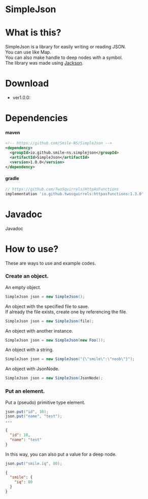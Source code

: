 # SimpleJson
# What is this?
SimpleJson is a library for easily writing or reading JSON.  
You can use like Map.  
You can also make handle to deep nodes with a symbol.  
The library was made using [Jackson](https://github.com/FasterXML/jackson).
# Download
* ver1.0.0:  
# Dependencies 
#### maven
```xml
<!-- https://github.com/Smile-NS/SimpleJson -->
<dependency>
  <groupId>io.github.smile-ns.simplejson</groupId>
  <artifactId>SimpleJson</artifactId>
  <version>1.0.0</version>
</dependency>
```
#### gradle
```gradle
// https://github.com/TwoSquirrels/HttpAsFunctions
implementation 'io.github.twosquirrels:httpasfunctions:1.3.0'
```
# Javadoc
Javadoc
# How to use?
These are ways to use and example codes. 
### Create an object.
An empty object. 
```java
SimpleJson json = new SimpleJson();
```
An object with the specified file to save.  
If already the file exists, create one by referencing the file.
```java
SimpleJson json = new SimpleJson(file);
```
An object with another instance.
```java
SimpleJson json = new SimpleJson(new Foo());
```
An object with a string.
```java
SimpleJson json = new SimpleJson("{\"smile\":\"noob\"}");
```
An object with JsonNode.
```java
SimpleJson json = new SimpleJson(JsonNode);
```
### Put an element.
Put a (pseudo) primitive type element.
```java
json.put("id", 10);
json.put("name", "test");
...
```
```json
{
  "id": 10,
  "name": "test"
}
```
In this way, you can also put a value for a deep node. 
```java
json.put("smile.iq", 80);
```
```json
{
  "smile": {
    "iq": 80
  }
}
```

